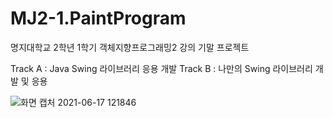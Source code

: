# MJ2-1.PaintProgram
명지대학교 2학년 1학기 객체지향프로그래밍2 강의 기말 프로젝트

Track A : Java Swing 라이브러리 응용 개발
Track B : 나만의 Swing 라이브러리 개발 및 응용

![화면 캡처 2021-06-17 121846](https://user-images.githubusercontent.com/37506142/122325850-43709e80-cf66-11eb-9cf7-51e607e2e470.png)
